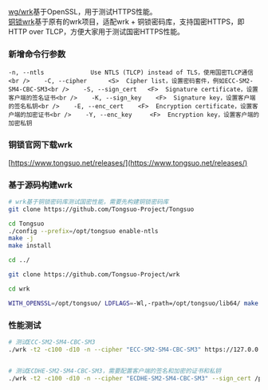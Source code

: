 [wg/wrk](https://github.com/wg/wrk)基于OpenSSL，用于测试HTTPS性能。<br />[铜锁wrk](https://github.com/Tongsuo-Project/wrk)基于原有的wrk项目，适配wrk + 铜锁密码库，支持国密HTTPS，即HTTP over TLCP，方便大家用于测试国密HTTPS性能。
<a name="P7dyL"></a>
### 新增命令行参数
    -n, --ntls             Use NTLS (TLCP) instead of TLS，使用国密TLCP通信<br />    -C, --cipher      <S>  Cipher list，设置密码套件，例如ECC-SM2-SM4-CBC-SM3<br />    -S, --sign_cert   <F>  Signature certificate，设置客户端的签名证书<br />    -K, --sign_key    <F>  Signature key，设置客户端的签名私钥<br />    -E, --enc_cert    <F>  Encryption certificate，设置客户端的加密证书<br />    -Y, --enc_key     <F>  Encryption key，设置客户端的加密私钥
<a name="Z4Jo9"></a>
### 铜锁官网下载wrk
[https://www.tongsuo.net/releases/](https://www.tongsuo.net/releases/)
<a name="oG2jJ"></a>
### 基于源码构建wrk
```bash
# wrk基于铜锁密码库测试国密性能，需要先构建铜锁密码库
git clone https://github.com/Tongsuo-Project/Tongsuo

cd Tongsuo
./config --prefix=/opt/tongsuo enable-ntls
make -j
make install

cd ../

git clone https://github.com/Tongsuo-Project/wrk

cd wrk

WITH_OPENSSL=/opt/tongsuo/ LDFLAGS=-Wl,-rpath=/opt/tongsuo/lib64/ make

```
<a name="EypCS"></a>
### 性能测试
```bash
# 测试ECC-SM2-SM4-CBC-SM3
./wrk -t2 -c100 -d10 -n --cipher "ECC-SM2-SM4-CBC-SM3" https://127.0.0.1


# 测试ECDHE-SM2-SM4-CBC-SM3，需要配置客户端的签名和加密的证书和私钥
./wrk -t2 -c100 -d10 -n --cipher "ECDHE-SM2-SM4-CBC-SM3" --sign_cert /path/to/sm2_sign.crt  --sign_key /path/to/sm2_sign.key --enc_cert /path/to/sm2_enc.crt  --enc_key /path/to/sm2_enc.key https://127.0.0.1 
```
